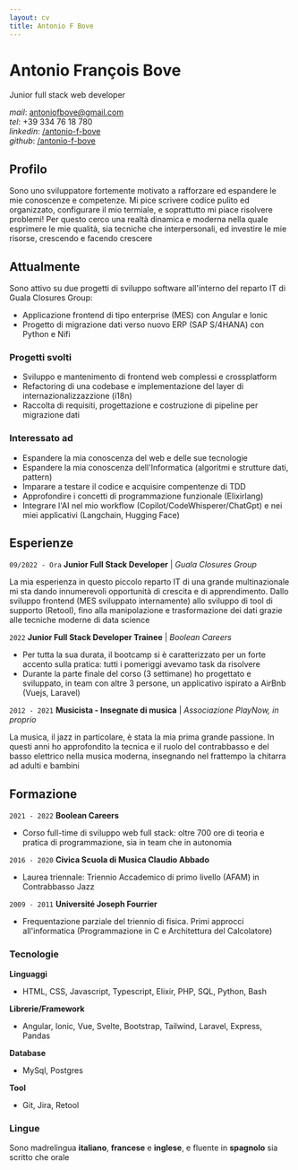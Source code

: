 ```yaml
---
layout: cv
title: Antonio F Bove
---
```

# Antonio François Bove
Junior full stack web developer

<div id="webaddress" class="contact-info">
    <!-- BUG: non manda la mail -->
    <!-- <ion-icon name="at-outline"></ion-icon> <a href="antoniofbove@gmail.com">antoniofbove@gmail.com</a> -->
    <!-- | <a href="http://en.wikipedia.org/wiki/Isaac_Newton">My wikipedia page</a> -->
    <!-- TODO: more contact info: location, tel, linkedin/github -->
    <!-- add icons -->
    <div><em>mail</em>: <a href="mailto:antoniofbove@gmail.com">antoniofbove@gmail.com</a></div>
    <div><em>tel</em>: +39 334 76 18 780</div>
    <div><em>linkedin</em>: <a href="https://www.linkedin.com/in/antonio-f-bove/">/antonio-f-bove</a></div>
    <div><em>github</em>: <a href="https://github.com/antonio-f-bove">/antonio-f-bove</a></div>
</div>

## Profilo

<!-- Ad un anno dall'inizio della mia prima esperienza professionale nel mondo del software sono alla ricerca di una realtà dove continuare ad imparare e a produrre software di qualità. Durante questo periodo ho potuto dimostrare le mie capacità in diversi ambiti:  -->


Sono uno sviluppatore fortemente motivato a rafforzare ed espandere le mie conoscenze e competenze. Mi pice scrivere codice pulito ed organizzato, configurare il mio termiale, e  soprattutto mi piace risolvere problemi! Per questo cerco una realtà dinamica e moderna nella quale esprimere le mie qualità, sia tecniche che interpersonali, ed investire le mie risorse, crescendo e facendo crescere


## Attualmente

Sono attivo su due progetti di sviluppo software all'interno del reparto IT di Guala Closures Group:
- Applicazione frontend di tipo enterprise (MES) con Angular e Ionic
- Progetto di migrazione dati verso nuovo ERP (SAP S/4HANA) con Python e Nifi


### Progetti svolti

<!-- - Progettazione e sviluppo di una applicazione fullstack (scopo didattico)  -->
- Sviluppo e mantenimento di frontend web complessi e crossplatform
- Refactoring di una codebase e implementazione del layer di internazionalizzazzione (i18n)
- Raccolta di requisiti, progettazione e costruzione di pipeline per migrazione dati


### Interessato ad

- Espandere la mia conoscenza del web e delle sue tecnologie
- Espandere la mia conoscenza dell'Informatica (algoritmi e strutture dati, pattern)
- Imparare a testare il codice e acquisire compentenze di TDD
- Approfondire i concetti di programmazione funzionale (Elixirlang)
- Integrare l'AI nel mio workflow (Copilot/CodeWhisperer/ChatGpt) e nei miei applicativi (Langchain, Hugging Face)


## Esperienze

`09/2022 - Ora`
__Junior Full Stack Developer__ | _Guala Closures Group_

La mia esperienza in questo piccolo reparto IT di una grande multinazionale mi sta dando innumerevoli opportunità di crescita e di apprendimento. Dallo sviluppo frontend (MES sviluppato internamente) allo sviluppo di tool di supporto (Retool), fino alla manipolazione e trasformazione dei dati grazie alle tecniche moderne di data science

`2022`
__Junior Full Stack Developer Trainee__ | _Boolean Careers_

- Per tutta la sua durata, il bootcamp si è caratterizzato per un forte accento sulla pratica: tutti i pomeriggi avevamo task da risolvere
- Durante la parte finale del corso (3 settimane) ho progettato e sviluppato, in team con altre 3 persone, un applicativo ispirato a AirBnb (Vuejs, Laravel)

`2012 - 2021`
__Musicista - Insegnate di musica__ | _Associazione PlayNow, in proprio_

La musica, il jazz in particolare, è stata la mia prima grande passione. In questi anni ho approfondito la tecnica e il ruolo del contrabbasso e del basso elettrico nella musica moderna, insegnando nel frattempo la chitarra ad adulti e bambini


## Formazione

`2021 - 2022`
__Boolean Careers__

- Corso full-time di sviluppo web full stack: oltre 700 ore di teoria e pratica di programmazione, sia in team che in autonomia

`2016 - 2020`
__Civica Scuola di Musica Claudio Abbado__

- Laurea triennale: Triennio Accademico di primo livello (AFAM) in Contrabbasso Jazz

`2009 - 2011`
__Université Joseph Fourrier__

- Frequentazione parziale del triennio di fisica. Primi approcci all'informatica (Programmazione in C e Architettura del Calcolatore)


### Tecnologie

__Linguaggi__ 
- HTML, CSS, Javascript, Typescript, Elixir, PHP, SQL, Python, Bash

__Librerie/Framework__
- Angular, Ionic, Vue, Svelte, Bootstrap, Tailwind, Laravel, Express, Pandas

__Database__
- MySql, Postgres

__Tool__
- Git, Jira, Retool


### Lingue

Sono madrelingua __italiano__, __francese__ e __inglese__, e fluente in __spagnolo__ sia scritto che orale
